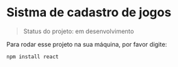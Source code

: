 # Sistma de cadastro de jogos

>Status do projeto: em desenvolvimento

Para rodar esse projeto na sua máquina, por favor digite:

```
npm install react
```
